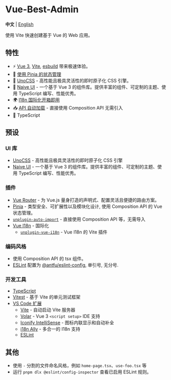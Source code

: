 # Vue-Best-Admin

**中文** | [English](README.en.md)

使用 Vite 快速创建基于 Vue 的 Web 应用。

## 特性

- ⚡️ [Vue 3](https://github.com/vuejs/core), [Vite](https://github.com/vitejs/vite), [esbuild](https://github.com/evanw/esbuild) 带来极速体验。
- 🍍 [使用 Pinia 的状态管理](https://pinia.vuejs.org)
- 🎨 [UnoCSS](https://github.com/unocss/unocss) - 高性能且极具灵活性的即时原子化 CSS 引擎。
- 🌈 [Naive UI](https://github.com/tusen-ai/naive-ui) - 一个基于 Vue 3 的组件库。提供丰富的组件、可定制的主题、使用 TypeScript 编写、性能优秀。
- 🌍 [I18n 国际化开箱即用](./locales)
- 📥 [API 自动加载](https://github.com/unplugin/unplugin-auto-import) - 直接使用 Composition API 无需引入
- 🦾 TypeScript

## 预设

### UI 库

- [UnoCSS](https://github.com/antfu/unocss) - 高性能且极具灵活性的即时原子化 CSS 引擎
- [Naive UI](https://github.com/tusen-ai/naive-ui) - 一个基于 Vue 3 的组件库。提供丰富的组件、可定制的主题、使用 TypeScript 编写、性能优秀。

### 插件

- [Vue Router](https://github.com/vuejs/router) - 为 Vue.js 量身打造的声明式、配置灵活且便捷的路由方案。
- [Pinia](https://pinia.vuejs.org) - 类型安全、可扩展性以及模块化设计, 使用 Composition API 的 Vue 状态管理。
- [`unplugin-auto-import`](https://github.com/antfu/unplugin-auto-import) - 直接使用 Composition API 等，无需导入
- [Vue I18n](https://github.com/intlify/vue-i18n-next) - 国际化
  - [`unplugin-vue-i18n`](https://github.com/intlify/bundle-tools/tree/main/packages/unplugin-vue-i18n) - Vue I18n 的 Vite 插件

### 编码风格

- 使用 Composition API 的 tsx 组件。
- [ESLint](https://eslint.org/) 配置为 [@antfu/eslint-config](https://github.com/antfu/eslint-config), 单引号, 无分号.

### 开发工具

- [TypeScript](https://www.typescriptlang.org/)
- [Vitest](https://github.com/vitest-dev/vitest) - 基于 Vite 的单元测试框架
- [VS Code 扩展](./.vscode/extensions.json)
  - [Vite](https://marketplace.visualstudio.com/items?itemName=antfu.vite) - 自动启动 Vite 服务器
  - [Volar](https://marketplace.visualstudio.com/items?itemName=Vue.volar) - Vue 3 `<script setup>` IDE 支持
  - [Iconify IntelliSense](https://marketplace.visualstudio.com/items?itemName=antfu.iconify) - 图标内联显示和自动补全
  - [i18n Ally](https://marketplace.visualstudio.com/items?itemName=lokalise.i18n-ally) - 多合一的 I18n 支持
  - [ESLint](https://marketplace.visualstudio.com/items?itemName=dbaeumer.vscode-eslint)

## 其他

- 使用 `-` 分割的文件命名风格，例如 `home-page.tsx`、`use-foo.tsx` 等
- 运行 `pnpm dlx @eslint/config-inspector` 查看已启用 ESLint 规则。
